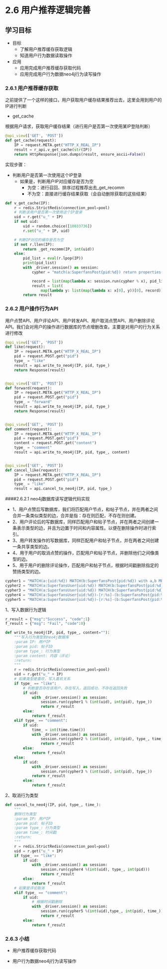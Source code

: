 # 2.6 用户推荐逻辑完善

## 学习目标

* 目标
  * 了解用户推荐缓存获取逻辑
  * 知道用户行为数据读取操作
* 应用
  * 应用完成用户推荐缓存获取代码
  * 应用完成用户行为数据neo4j行为读写操作

### 2.6.1 用户推荐缓存获取

之前提供了一个这样的接口，用户获取用户缓存结果推荐出去，这里会用到用户的IP进行判断

* get_cache

根据用户请求，获取用户缓存结果（进行用户是否第一次使用某IP登陆判断）

```python
@api_view(['GET', 'POST'])
def get_cache(request):
    IP = request.META.get("HTTP_X_REAL_IP")
    result = r_api.v_get_cache(str(IP))
    return HttpResponse(json.dumps(result, ensure_ascii=False))
```

实现步骤：

* 判断用户是否第一次使用这个IP登录
  * 如果是，判断用户IP对应缓存是否为空
    * 为空：进行召回、排序过程推荐出去_get_recomm
    * 不为空：直接进行缓存结果获取（会自动删除获取的这些结果）

```python
def v_get_cache(IP):
    r = redis.StrictRedis(connection_pool=pool)
    # 判断该用户是否第一次使用这个IP登录
    uid = r.get("u_" + IP)
    if not uid:
        uid = random.choice([10033736])
        r.set("u_" + IP, uid)

    # 判断IP对应的缓存是否为空
    if not r.llen(IP):
        return _get_recomm(IP, int(uid))
    else:
        pid_list = eval(r.lpop(IP))
        print(pid_list)
        with _driver.session() as session:
            cypher = "match(a:SuperfansPost{pid:%d}) return properties(a)"

            record = list(map(lambda x: session.run(cypher % x), pid_list))
            result = list(
                map(lambda y: list(map(lambda x: x[0], y))[0], record))
        return result
```

### 2.6.2 用户操作行为API

用户点赞API、用户评论API、用户转发API、用户取消点赞API、用户删除评论API。我们会对用户的操作进行数据库的节点增删改查。主要是对用户的行为关系进行修改

```python
@api_view(['GET', 'POST'])
def like(request):
    IP = request.META.get("HTTP_X_REAL_IP")
    pid = request.POST.get("pid")
    type_ = "like"
    result = api.write_to_neo4j(IP, pid, type_)
    return Response(result)


@api_view(['GET', 'POST'])
def forward(request):
    IP = request.META.get("HTTP_X_REAL_IP")
    pid = request.POST.get("pid")
    type_ = "forward"
    result = api.write_to_neo4j(IP, pid, type_)
    return Response(result)


@api_view(['GET', 'POST'])
def comment(request):
    IP = request.META.get("HTTP_X_REAL_IP")
    pid = request.POST.get("pid")
    content = request.POST.get("content")
    type_ = "comment"
    result = api.write_to_neo4j(IP, pid, type_, content)


@api_view(['GET', 'POST'])
def cancel_like(request):
    IP = request.META.get("HTTP_X_REAL_IP")
    pid = request.POST.get("pid")
    type_ = "like"
    result = api.cancel_to_neo4j(IP, pid, type_)
```

####2.6.2.1 neo4j数据库读写逻辑代码实现

* 1、用户点赞后写数据库，我们将匹配用户节点，和帖子节点，并在两者之间合并一条类似类型的边，合并是指：存在则匹配，不存在则创建。
* 2、用户评论后的写数据库，同样匹配用户和帖子节点，并在两者之间创建一条表示类型的边，并且为边置于时间和内容属性。以便在删除操作时进行索引。
* 3、用户转发操作的写数据库，同样匹配用户和帖子节点，并在两者之间创建一条共享类型的边。
* 4、用于用户的取消点赞的操作，匹配用户和帖子节点，并删除他们之间像类型的边。
* 5、用于用户的删除评论操作，匹配用户和帖子节点，根据时间戳删除指定的赞扬类型的边。

```python
cypher1 = "MATCH(a:{uid:%d}) MATCH(b:SuperfansPost{pid:%d}) with a,b MERGE(a)-[r:%s]-(b)"
cypher2 = "MATCH(a:SuperfansUser{uid:%d}) MATCH(b:SuperfansPost{pid:%d}) with a,b CREATE(a)-[r:%s]-(b) set r.time=%d, r.content=%s"
cypher3 = "MATCH(a:SuperfansUser{uid:%d}) MATCH(b:SuperfansPost{pid:%d}) with a,b CREATE(a)-[r:%s]-(b)"
cypher4 = "MATCH(a:SuperfansUser{uid:%d})-[r:%s]-(b:SuperfansPost{pid:%d}) delete r"
cypher5 = "MATCH(a:SuperfansUser{uid:%d})-[r:%s]-(b:SuperfansPost{pid:%d}) where r.time=%d delete r
```

1、写入数据行为逻辑

```python
r_result = {"msg":"Success", "code":1}
f_result = {"msg": "Fail", "code":0}

def write_to_neo4j(IP, pid, type_, content=""):
    """写入行为类型到neo4j数据库
    :param IP: 用户IP
    :param pid: 帖子ID
    :param type_: 行为类型
    :param content: 内容（评论）
    :return:
    """
    r = redis.StrictRedis(connection_pool=pool)
    uid = r.get("u_" + IP)
    # 如果类型是喜欢，写入喜欢关系
    if type_ == "like":
        # 判断是否存在该用户，存在写入，返回成功，不存在返回失败
        if uid:
            with _driver.session() as session:
                session.run(cypher1 % (int(uid), int(pid), type_))
                return r_result
        else:
            return f_result
    elif type_ == "comment":
        if uid:
            time_ = int(time.time())
            with _driver.session() as session:
                session.run(cypher2 % (int(uid), int(pid), type_, time_, content))
                return r_result
        else:
            return f_result
    else:
        if uid:
            with _driver.session() as session:
                session.run(cypher3 % (int(uid), int(pid), type_))
            return r_result
        else:
            return f_result
```

2、取消行为类型

```python
def cancel_to_neo4j(IP, pid, type_, time_):
    """
    删除行为类型
    :param IP: 用户IP
    :param pid: 帖子ID
    :param type_: 行为类型
    :param time_: 时间戳
    :return:
    """
    r = redis.StrictRedis(connection_pool=pool)
    uid = r.get("u_" + IP)
    if type_ == "like":
        if uid:
            with _driver.session() as session:
                session.run(cypher4 %(int(uid), type_, int(pid)))
                return r_result
        else:
            return f_result
    # 如果是评论取消
    elif type_ == "comment":
        if uid:
            # 根据时间戳删除
            with _driver.session() as session:
                session.run(cypher5 %(int(uid),type_, int(pid), time_))
                return r_result
        else:
            return f_result
```

### 2.6.3 小结

* 用户推荐缓存获取代码

* 用户行为数据neo4j行为读写操作